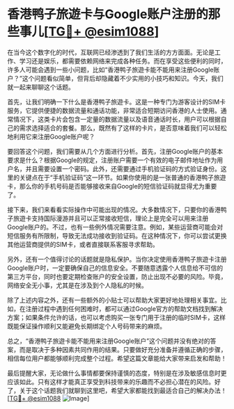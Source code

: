 # 香港鸭子旅遊卡与Google账户注册的那些事儿[[TG💪+ @esim1088](https://t.me/s/esim1088)]

在当今这个数字化的时代，互联网已经渗透到了我们生活的方方面面。无论是工作、学习还是娱乐，都需要依赖网络来完成各种任务。而在享受这些便利的同时，许多人可能会遇到一些小问题，比如“香港鸭子旅遊卡能不能用来注册Google账户？”这个问题看似简单，但背后却隐藏着不少实用的小技巧和知识。今天，我们就一起来聊聊这个话题。

首先，让我们明确一下什么是香港鸭子旅遊卡。这是一种专门为游客设计的SIM卡服务，它提供便捷的数据流量和通话功能，非常适合短期访问香港的人士使用。通常情况下，这类卡片会包含一定量的数据流量以及语音通话时长，用户可以根据自己的需求选择适合的套餐。那么，既然有了这样的卡片，是否意味着我们可以轻松地利用它来注册Google账户呢？

要回答这个问题，我们需要从几个方面进行分析。首先，注册Google账户的基本要求是什么？根据Google的规定，注册账户需要一个有效的电子邮件地址作为用户名，并且需要设置一个密码。此外，还需要通过手机验证码的方式验证身份。这里的关键点在于“手机验证码”这一环节。如果你使用的是一张普通的香港鸭子旅遊卡，那么你的手机号码是否能够接收来自Google的短信验证码就显得尤为重要了。

接下来，我们来看看实际操作中可能出现的情况。大多数情况下，只要你的香港鸭子旅遊卡支持国际漫游并且可以正常接收短信，理论上是完全可以用来注册Google账户的。不过，也有一些例外情况需要注意。例如，某些运营商可能会对短信服务有所限制，导致无法成功接收到验证码。在这种情况下，你可以尝试更换其他运营商提供的SIM卡，或者直接联系客服寻求帮助。

另外，还有一个值得讨论的话题就是隐私保护。当你决定使用香港鸭子旅遊卡注册Google账户时，一定要确保自己的信息安全。不要随意透露个人信息给不可信的第三方平台，同时也要定期检查账户的安全设置，防止出现不必要的风险。毕竟，网络安全无小事，尤其是在涉及到个人隐私的时候。

除了上述内容之外，还有一些额外的小贴士可以帮助大家更好地处理相关事宜。比如，在注册过程中遇到任何困难时，都可以通过Google官方的帮助文档找到解决方案；如果条件允许的话，也可以考虑购买一张专门用于注册的临时SIM卡，这样既能保证操作顺利又能避免长期绑定个人号码带来的麻烦。

总之，“香港鸭子旅遊卡能不能用来注册Google账户”这个问题并没有绝对的答案，而是取决于多种因素共同作用的结果。只要做好充分准备并遵循正确的步骤，相信每位用户都能够顺利完成整个过程。希望这篇文章能给大家带来启发和帮助！

最后提醒大家，无论做什么事情都要保持谨慎的态度，特别是在涉及敏感信息时更应该如此。只有这样才能真正享受到科技带来的乐趣而不必担心潜在的风险。好了，关于这个话题我们就聊到这里吧，希望大家都能找到最适合自己的解决办法！[[TG💪+ @esim1088](https://t.me/s/esim1088) ![Image](https://i.postimg.cc/4NQfJmqS/Snipaste-2025-05-13-00-14-12.png)]